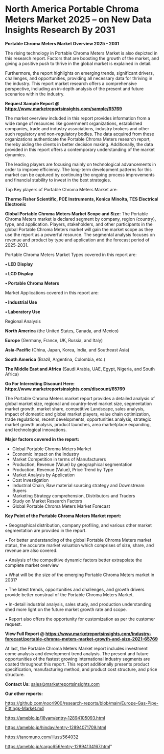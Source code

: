 # North America Portable Chroma Meters Market 2025 – on New Data Insights Research By 2031

<Strong> Portable Chroma Meters Market Overview 2025 - 2031</strong>

The rising technology in Portable Chroma Meters Market is also depicted in this research report. Factors that are boosting the growth of the market, and giving a positive push to thrive in the global market is explained in detail.

Furthermore, the report highlights on emerging trends, significant drivers, challenges, and opportunities, providing all necessary data for thriving in the industry. This report market research offers a comprehensive perspective, including an in-depth analysis of the present and future scenarios within the industry.

<strong>Request Sample Report @ <a href=https://www.marketreportsinsights.com/sample/65769>https://www.marketreportsinsights.com/sample/65769</a></strong>

The market overview included in this report provides information from a wide range of resources like government organizations, established companies, trade and industry associations, industry brokers and other such regulatory and non-regulatory bodies. The data acquired from these organizations authenticate the Portable Chroma Meters research report, thereby aiding the clients in better decision making. Additionally, the data provided in this report offers a contemporary understanding of the market dynamics.

The leading players are focusing mainly on technological advancements in order to improve efficiency. The long-term development patterns for this market can be captured by continuing the ongoing process improvements and financial stability to invest in the best strategies.

Top Key players of Portable Chroma Meters Market are:

<strong>Thermo Fisher Scientific, PCE Instruments, Konica Minolta, TES Electrical Electronic</strong>

<strong><b>Global Portable Chroma Meters Market Scope and Size:</b></strong>
The Portable Chroma Meters market is declared segment by company, region (country), type, and application. Players, stakeholders, and other participants in the global Portable Chroma Meters market will gain the market scope as they use the report as a powerful resource. The segmental analysis focuses on revenue and product by type and application and the forecast period of 2025-2031.

Portable Chroma Meters Market Types covered in this report are:

<strong>• LED Display

• LCD Display

• Portable Chroma Meters</strong>

Market Applications covered in this report are:

<strong>• Industrial Use

• Laboratory Use</strong> 

Regional Analysis

<strong>North America</strong> (the United States, Canada, and Mexico)

<strong>Europe</strong> (Germany, France, UK, Russia, and Italy)

<strong>Asia-Pacific</strong> (China, Japan, Korea, India, and Southeast Asia)

<strong>South America</strong> (Brazil, Argentina, Colombia, etc.)

<strong>The Middle East and Africa</strong> (Saudi Arabia, UAE, Egypt, Nigeria, and South Africa)

<strong>Go For Interesting Discount Here: <a href=https://www.marketreportsinsights.com/discount/65769>https://www.marketreportsinsights.com/discount/65769</a></strong>

The Portable Chroma Meters market report provides a detailed analysis of global market size, regional and country-level market size, segmentation market growth, market share, competitive Landscape, sales analysis, impact of domestic and global market players, value chain optimization, trade regulations, recent developments, opportunities analysis, strategic market growth analysis, product launches, area marketplace expanding, and technological innovations.

<strong><b>Major factors covered in the report:</b></strong>
<ul>
  <li>Global Portable Chroma Meters Market </li>
  <li>Economic Impact on the Industry</li>
  <li>Market Competition in terms of Manufacturers</li>
  <li>Production, Revenue (Value) by geographical segmentation</li>
  <li>Production, Revenue (Value), Price Trend by Type</li>
  <li>Market Analysis by Application</li>
  <li>Cost Investigation</li>
  <li>Industrial Chain, Raw material sourcing strategy and Downstream Buyers</li>
  <li>Marketing Strategy comprehension, Distributors and Traders</li>
  <li>Study on Market Research Factors</li>
  <li>Global Portable Chroma Meters Market Forecast</li>
</ul>

<strong><b>Key Point of the Portable Chroma Meters Market report:</b></strong>

• Geographical distribution, company profiling, and various other market segmentation are provided in the report.

• For better understanding of the global Portable Chroma Meters market status, the accurate market valuation which comprises of size, share, and revenue are also covered.

• Analysis of the competitive dynamic factors better extrapolate the complete market overview

• What will be the size of the emerging Portable Chroma Meters market in 2031?

• The latest trends, opportunities and challenges, and growth drivers provide better construal of the Portable Chroma Meters Market.

• In-detail industrial analysis, sales study, and production understanding shed more light on the future market growth rate and scope.

• Report also offers the opportunity for customization as per the customer request.

<strong><b>View Full Report @ <a href=https://www.marketreportsinsights.com/industry-forecast/portable-chroma-meters-market-growth-and-size-2021-65769>https://www.marketreportsinsights.com/industry-forecast/portable-chroma-meters-market-growth-and-size-2021-65769</a></b></strong>


At last, the Portable Chroma Meters Market report includes investment come analysis and development trend analysis. The present and future opportunities of the fastest growing international industry segments are coated throughout this report. This report additionally presents product specification, manufacturing method, and product cost structure, and price structure.

<strong>Contact Us:</strong>
sales@marketreportsinsights.com

<strong>Our other reports:</strong>

<a href=https://github.com/noori900/research-reports/blob/main/Europe-Gas-Pipe-Fittings-Market.md>https://github.com/noori900/research-reports/blob/main/Europe-Gas-Pipe-Fittings-Market.md</a>

<a href=https://ameblo.jp/18yam/entry-12894105093.html>https://ameblo.jp/18yam/entry-12894105093.html</a>

<a href=https://ameblo.jp/hindavi/entry-12894071709.html>https://ameblo.jp/hindavi/entry-12894071709.html</a>

<a href=https://tanomuno.com/illust/564032>https://tanomuno.com/illust/564032</a>

<a href=https://ameblo.jp/cargo656/entry-12894134167.html>https://ameblo.jp/cargo656/entry-12894134167.html</a>"
